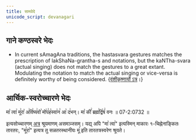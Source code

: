 ```yaml
---
title: सामवेदे
unicode_script: devanagari
---
```


## गाने कण्ठस्वरे भेदः
- In current sAmagAna traditions, the hastasvara gestures matches the prescription of lakShaNa-grantha-s and notations, but the kaNTha-svara (actual singing) does not match the gestures to a great extant. Modulating the notation to match the actual singing or vice-versa is definitely worthy of being considered. {[वंशीकृष्णार्यो ऽत्र](https://youtu.be/sxPyUzcZBos?t=969)।}

## आर्चिक-स्वरोच्चारणे भेदः

मा꣡ त्वा꣢ मू꣣रा꣡ अ꣢वि꣣ष्य꣢वो꣣ मो꣢प꣣ह꣡स्वा꣢न꣣ आ꣡ द꣢भन्। मा꣡ कीं꣢ ब्रह्म꣣द्वि꣡षं꣢ वनः ॥ 07-2:0732 ॥

इत्यसोच्चारणम् [अत्र](https://youtu.be/W5WbEDrIVmM?t=347) श्रूयमाणम् असमञ्जसम्। यद्य् अपि "मा꣡ त्वा꣢" इत्यस्मिन् माकारः १-चिह्नेनाङ्कितः तारतरः, "मू꣣रा꣡" इत्यत्र तु सन्नतरस्थानीयः मू꣣ इति तारतत्रस्वरेण श्रूयते। 